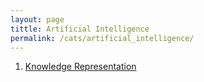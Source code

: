 ```yaml
---
layout: page
tittle: Artificial Intelligence
permalink: /cats/artificial_intelligence/
---
```



1. [Knowledge Representation](https://kangdoung.github.io/Knowledge-Representation/)

